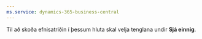 ```yaml
---
ms.service: dynamics-365-business-central
---
```

Til að skoða efnisatriðin í þessum hluta skal velja tenglana undir **Sjá einnig**.